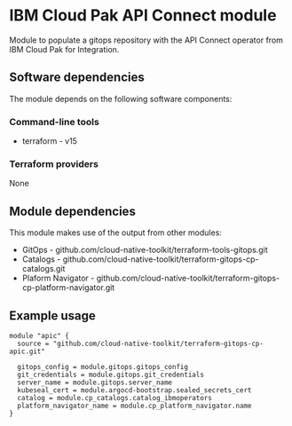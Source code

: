 # IBM Cloud Pak API Connect module

Module to populate a gitops repository with the API Connect operator from IBM Cloud Pak for Integration.

## Software dependencies

The module depends on the following software components:

### Command-line tools

- terraform - v15

### Terraform providers

None

## Module dependencies

This module makes use of the output from other modules:

- GitOps - github.com/cloud-native-toolkit/terraform-tools-gitops.git
- Catalogs - github.com/cloud-native-toolkit/terraform-gitops-cp-catalogs.git
- Plaform Navigator - github.com/cloud-native-toolkit/terraform-gitops-cp-platform-navigator.git

## Example usage

```hcl-terraform
module "apic" {
  source = "github.com/cloud-native-toolkit/terraform-gitops-cp-apic.git"

  gitops_config = module.gitops.gitops_config
  git_credentials = module.gitops.git_credentials
  server_name = module.gitops.server_name
  kubeseal_cert = module.argocd-bootstrap.sealed_secrets_cert
  catalog = module.cp_catalogs.catalog_ibmoperators
  platform_navigator_name = module.cp_platform_navigator.name
}
```

